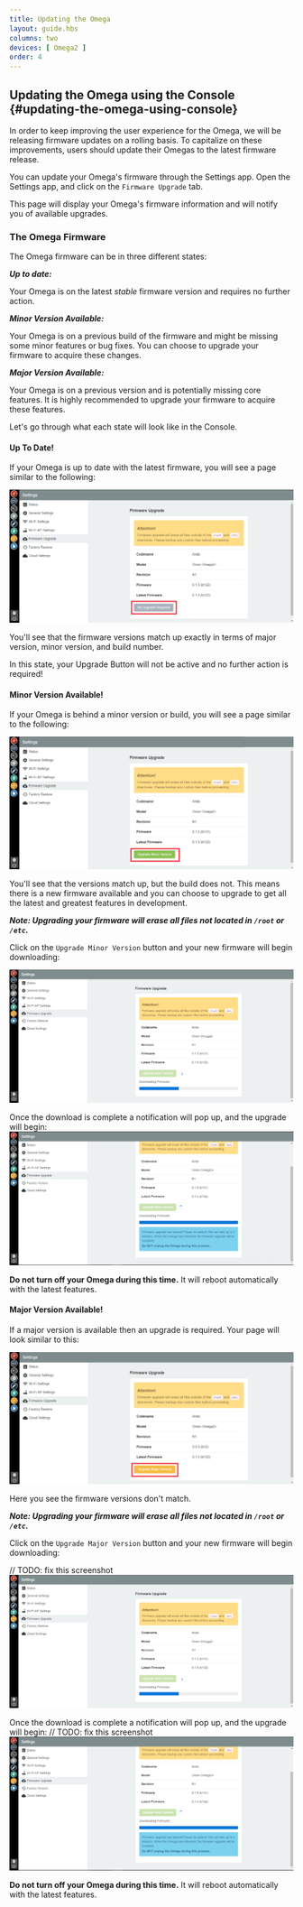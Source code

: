 ```yaml
---
title: Updating the Omega
layout: guide.hbs
columns: two
devices: [ Omega2 ]
order: 4
---
```


## Updating the Omega using the Console {#updating-the-omega-using-console}

In order to keep improving the user experience for the Omega, we will be releasing firmware updates on a rolling basis. To capitalize on these improvements, users should update their Omegas to the latest firmware release.

You can update your Omega's firmware through the Settings app. Open the Settings app, and click on the `Firmware Upgrade` tab.

This page will display your Omega's firmware information and will notify you of available upgrades.


### The Omega Firmware

The Omega firmware can be in three different states:

***Up to date:***

Your Omega is on the latest *stable* firmware version and requires no further action.

***Minor Version Available:***

Your Omega is on a previous build of the firmware and might be missing some minor features or bug fixes. You can choose to upgrade your firmware to acquire these changes.

***Major Version Available:***

Your Omega is on a previous version and is potentially missing core features. It is highly recommended to upgrade your firmware to acquire these features.

Let's go through what each state will look like in the Console.

#### Up To Date!

If your Omega is up to date with the latest firmware, you will see a page similar to the following:

![update-not-required](../img/updating-none-required.png)

You'll see that the firmware versions match up exactly in terms of major version, minor version, and build number.

In this state, your Upgrade Button will not be active and no further action is required!

#### Minor Version Available!

If your Omega is behind a minor version or build, you will see a page similar to the following:

![update-minor-version](../img/updating-minor-version.png)

You'll see that the versions match up, but the build does not. This means there is a new firmware available and you can choose to upgrade to get all the latest and greatest features in development.

***Note: Upgrading your firmware will erase all files not located in `/root` or `/etc`.***

Click on the `Upgrade Minor Version` button and your new firmware will begin downloading:

![update-download-in-progress](../img/updating-download-in-progress.png)

Once the download is complete a notification will pop up, and the upgrade will begin:
![update-download-complete](../img/updating-download-complete.png)

**Do not turn off your Omega during this time.** It will reboot automatically with the latest features.

<!-- // TODO: later: add info about flashing led -->

#### Major Version Available!

If a major version is available then an upgrade is required. Your page will look similar to this:

![update-major-version](../img/updating-major-version.png)

Here you see the firmware versions don't match.

***Note: Upgrading your firmware will erase all files not located in `/root` or `/etc`.***

Click on the `Upgrade Major Version` button and your new firmware will begin downloading:

// TODO: fix this screenshot
![update-download-in-progress](../img/updating-download-in-progress.png)

Once the download is complete a notification will pop up, and the upgrade will begin:
// TODO: fix this screenshot
![update-download-complete](../img/updating-download-complete.png)

**Do not turn off your Omega during this time.** It will reboot automatically with the latest features.

<!-- // TODO: later: add info about flashing led -->
